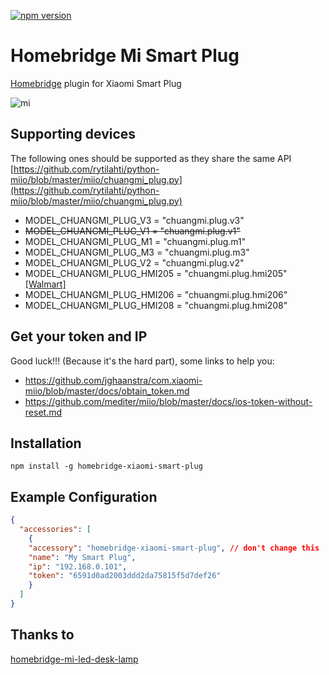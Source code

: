 [![npm version](https://badge.fury.io/js/homebridge-xiaomi-smart-plug.svg)](https://badge.fury.io/js/homebridge-xiaomi-smart-plug.svg)
# Homebridge Mi Smart Plug

[Homebridge](https://github.com/nfarina/homebridge) plugin for Xiaomi Smart Plug

![mi](https://i01.appmifile.com/webfile/globalimg/49/77AC4D29-2E0E-325D-2CC9-20E243139E71.jpg)

## Supporting devices

The following ones should be supported as they share the same API [https://github.com/rytilahti/python-miio/blob/master/miio/chuangmi_plug.py](https://github.com/rytilahti/python-miio/blob/master/miio/chuangmi_plug.py)
- MODEL_CHUANGMI_PLUG_V3 = "chuangmi.plug.v3"
- ~~MODEL_CHUANGMI_PLUG_V1 = "chuangmi.plug.v1"~~
- MODEL_CHUANGMI_PLUG_M1 = "chuangmi.plug.m1"
- MODEL_CHUANGMI_PLUG_M3 = "chuangmi.plug.m3"
- MODEL_CHUANGMI_PLUG_V2 = "chuangmi.plug.v2"
- MODEL_CHUANGMI_PLUG_HMI205 = "chuangmi.plug.hmi205" [[Walmart]](https://www.walmart.com/ip/Xiaomi-Mi-Smart-Plug-1-Pack/295288889)
- MODEL_CHUANGMI_PLUG_HMI206 = "chuangmi.plug.hmi206"
- MODEL_CHUANGMI_PLUG_HMI208 = "chuangmi.plug.hmi208"

## Get your token and IP

Good luck!!! (Because it's the hard part), some links to help you:

* https://github.com/jghaanstra/com.xiaomi-miio/blob/master/docs/obtain_token.md
* https://github.com/mediter/miio/blob/master/docs/ios-token-without-reset.md

## Installation

```
npm install -g homebridge-xiaomi-smart-plug
```


## Example Configuration

```json
{
  "accessories": [
    {
    "accessory": "homebridge-xiaomi-smart-plug", // don't change this
    "name": "My Smart Plug",
    "ip": "192.168.0.101",
    "token": "6591d0ad2003ddd2da75815f5d7def26"
    }
  ]
}
```

## Thanks to
[homebridge-mi-led-desk-lamp](https://github.com/moifort/homebridge-mi-led-desk-lamp)